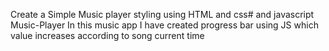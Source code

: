 Create a Simple Music player styling using HTML and css# and javascript Music-Player
In this music app I have created  progress bar using JS  which value increases according to song current time 
